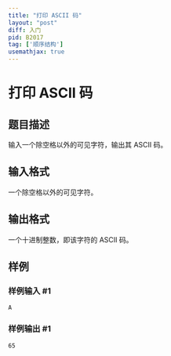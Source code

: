 ```yaml
---
title: "打印 ASCII 码"
layout: "post"
diff: 入门
pid: B2017
tag: ['顺序结构']
usemathjax: true
---
```


# 打印 ASCII 码
## 题目描述

输入一个除空格以外的可见字符，输出其 ASCII 码。
## 输入格式

一个除空格以外的可见字符。
## 输出格式

一个十进制整数，即该字符的 ASCII 码。
## 样例

### 样例输入 #1
```
A
```
### 样例输出 #1
```
65
```
